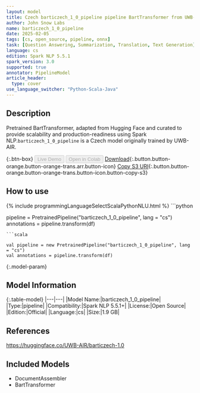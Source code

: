 ```yaml
---
layout: model
title: Czech barticzech_1_0_pipeline pipeline BartTransformer from UWB-AIR
author: John Snow Labs
name: barticzech_1_0_pipeline
date: 2025-02-05
tags: [cs, open_source, pipeline, onnx]
task: [Question Answering, Summarization, Translation, Text Generation]
language: cs
edition: Spark NLP 5.5.1
spark_version: 3.0
supported: true
annotator: PipelineModel
article_header:
  type: cover
use_language_switcher: "Python-Scala-Java"
---
```


## Description

Pretrained BartTransformer, adapted from Hugging Face and curated to provide scalability and production-readiness using Spark NLP.`barticzech_1_0_pipeline` is a Czech model originally trained by UWB-AIR.

{:.btn-box}
<button class="button button-orange" disabled>Live Demo</button>
<button class="button button-orange" disabled>Open in Colab</button>
[Download](https://s3.amazonaws.com/auxdata.johnsnowlabs.com/public/models/barticzech_1_0_pipeline_cs_5.5.1_3.0_1738761077941.zip){:.button.button-orange.button-orange-trans.arr.button-icon}
[Copy S3 URI](s3://auxdata.johnsnowlabs.com/public/models/barticzech_1_0_pipeline_cs_5.5.1_3.0_1738761077941.zip){:.button.button-orange.button-orange-trans.button-icon.button-copy-s3}

## How to use



<div class="tabs-box" markdown="1">
{% include programmingLanguageSelectScalaPythonNLU.html %}
```python

pipeline = PretrainedPipeline("barticzech_1_0_pipeline", lang = "cs")
annotations =  pipeline.transform(df)   

```
```scala

val pipeline = new PretrainedPipeline("barticzech_1_0_pipeline", lang = "cs")
val annotations = pipeline.transform(df)

```
</div>

{:.model-param}
## Model Information

{:.table-model}
|---|---|
|Model Name:|barticzech_1_0_pipeline|
|Type:|pipeline|
|Compatibility:|Spark NLP 5.5.1+|
|License:|Open Source|
|Edition:|Official|
|Language:|cs|
|Size:|1.9 GB|

## References

https://huggingface.co/UWB-AIR/barticzech-1.0

## Included Models

- DocumentAssembler
- BartTransformer
